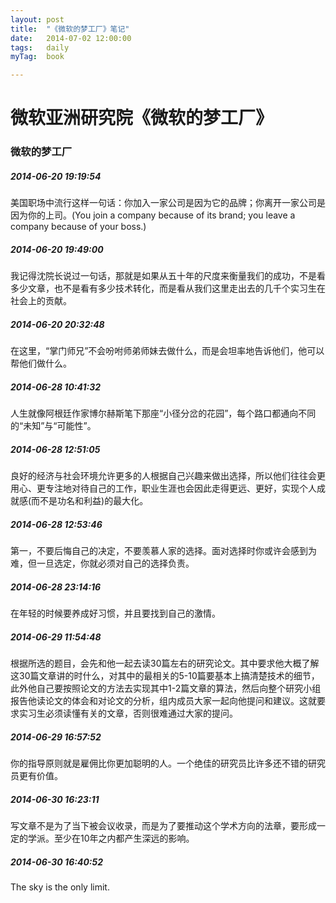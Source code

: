 ```yaml
---
layout: post
title:  "《微软的梦工厂》笔记"
date:   2014-07-02 12:00:00
tags:	daily
myTag:	book	

---
```


# 微软亚洲研究院《微软的梦工厂》


### 微软的梦工厂

##### 2014-06-20 19:19:54
美国职场中流行这样一句话：你加入一家公司是因为它的品牌；你离开一家公司是因为你的上司。(You join a company because of its brand; you leave a company because of your boss.)

##### 2014-06-20 19:49:00
我记得沈院长说过一句话，那就是如果从五十年的尺度来衡量我们的成功，不是看多少文章，也不是看有多少技术转化，而是看从我们这里走出去的几千个实习生在社会上的贡献。

##### 2014-06-20 20:32:48
在这里，“掌门师兄”不会吩咐师弟师妹去做什么，而是会坦率地告诉他们，他可以帮他们做什么。

##### 2014-06-28 10:41:32
人生就像阿根廷作家博尔赫斯笔下那座“小径分岔的花园”，每个路口都通向不同的“未知”与“可能性”。

##### 2014-06-28 12:51:05
良好的经济与社会环境允许更多的人根据自己兴趣来做出选择，所以他们往往会更用心、更专注地对待自己的工作，职业生涯也会因此走得更远、更好，实现个人成就感(而不是功名和利益)的最大化。

##### 2014-06-28 12:53:46
第一，不要后悔自己的决定，不要羡慕人家的选择。面对选择时你或许会感到为难，但一旦选定，你就必须对自己的选择负责。

##### 2014-06-28 23:14:16
在年轻的时候要养成好习惯，并且要找到自己的激情。

##### 2014-06-29 11:54:48
根据所选的题目，会先和他一起去读30篇左右的研究论文。其中要求他大概了解这30篇文章讲的时什么，对其中的最相关的5-10篇要基本上搞清楚技术的细节，此外他自己要按照论文的方法去实现其中1-2篇文章的算法，然后向整个研究小组报告他读论文的体会和对论文的分析，组内成员大家一起向他提问和建议。这就要求实习生必须读懂有关的文章，否则很难通过大家的提问。

##### 2014-06-29 16:57:52
你的指导原则就是雇佣比你更加聪明的人。一个绝佳的研究员比许多还不错的研究员更有价值。

##### 2014-06-30 16:23:11
写文章不是为了当下被会议收录，而是为了要推动这个学术方向的法章，要形成一定的学派。至少在10年之内都产生深远的影响。

##### 2014-06-30 16:40:52
The sky is the only limit.
